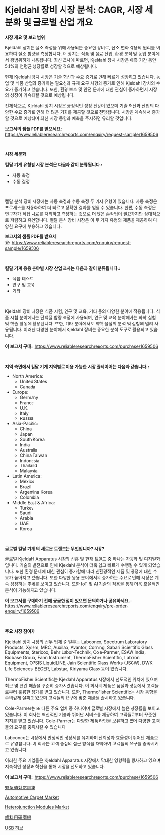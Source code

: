 <p><h1>Kjeldahl 장비 시장 분석: CAGR, 시장 세분화 및 글로벌 산업 개요</h1></p><p><strong>시장 개요 및 보고 범위</strong></p>
<p><p>Kjeldahl 장치는 질소 측정을 위해 사용되는 중요한 장비로, 산소 변화 작용의 원리를 이용하여 질소 함량을 측정합니다. 이 장치는 식품 및 음료 산업, 환경 분석 및 농업 분야에서 광범위하게 사용됩니다. 최신 조사에 따르면, Kjeldahl 장치 시장은 예측 기간 동안 5.1%의 연평균 성장률로 성장할 것으로 예상됩니다.</p><p>현재 Kjeldahl 장치 시장은 기술 혁신과 수요 증가로 인해 빠르게 성장하고 있습니다. 농업 및 식품 산업의 증가하는 필요성과 규제 요구 사항의 증가로 인해 Kjeldahl 장치의 수요가 증가하고 있습니다. 또한, 환경 보호 및 안전 문제에 대한 관심이 증가하면서 시장의 성장이 가속화될 것으로 예상됩니다.</p><p>전체적으로, Kjeldahl 장치 시장은 긍정적인 성장 전망이 있으며 기술 혁신과 산업의 다양한 수요 증가로 인해 더 많은 기회를 제공할 것으로 전망됩니다. 시장은 계속해서 증가할 것으로 예상되며 최신 시장 동향과 예측을 주시하면 유리할 것입니다.</p></p>
<p><strong>보고서의 샘플 PDF를 받으세요:</strong> <a href="https://www.reliableresearchreports.com/enquiry/request-sample/1659506">https://www.reliableresearchreports.com/enquiry/request-sample/1659506</a></p>
<p>&nbsp;</p>
<p><strong>시장 세분화</strong></p>
<p><strong>킬달 기계 유형별 시장 분석은 다음과 같이 분류됩니다.:</strong></p>
<p><ul><li>자동 측정</li><li>수동 결정</li></ul></p>
<p>&nbsp;</p>
<p><p>켈달 분석 장비 시장에는 자동 측정과 수동 측정 두 가지 유형이 있습니다. 자동 측정은 프로세스를 자동화하여 더 빠르고 정확한 결과를 얻을 수 있습니다. 한편, 수동 측정은 연구자가 직접 시료를 처리하고 측정하는 것으로 더 많은 손작업이 필요하지만 상대적으로 저렴하고 유연합니다. 켈달 분석 장비 시장은 이 두 가지 유형의 제품을 제공하여 다양한 요구에 부응하고 있습니다.</p></p>
<p><strong>보고서의 샘플 PDF를 받으세요:</strong>&nbsp;<a href="https://www.reliableresearchreports.com/enquiry/request-sample/1659506">https://www.reliableresearchreports.com/enquiry/request-sample/1659506</a></p>
<p>&nbsp;</p>
<p><strong> 킬달 기계 응용 분야별 시장 산업 조사는 다음과 같이 분류됩니다.:</strong></p>
<p><ul><li>식품 테스트</li><li>연구 및 교육</li><li>기타</li></ul></p>
<p>&nbsp;</p>
<p><p>Kjeldahl 장비 시장은 식품 시험, 연구 및 교육, 기타 등의 다양한 분야에 적용됩니다. 식품 시험 분야에서는 단백질 함량 측정에 사용되며, 연구 및 교육 분야에서는 화학 실험 및 학습 활동에 활용됩니다. 또한, 기타 분야에서도 화학 물질의 분석 및 실험에 널리 사용됩니다. 이러한 다양한 분야에서 Kjeldahl 장비는 중요한 분석 도구로 활용되고 있습니다.</p></p>
<p><strong>이 보고서 구매:</strong>&nbsp; <a href="https://www.reliableresearchreports.com/purchase/1659506">https://www.reliableresearchreports.com/purchase/1659506</a></p>
<p>&nbsp;</p>
<p><strong>지역 측면에서 킬달 기계 지역별로 이용 가능한 시장 플레이어는 다음과 같습니다.:</strong></p>
<p><ul>
    <li>
        North America:
        <ul>
            <li>United States</li>
            <li>Canada</li>
        </ul>
    </li>
    <li>
        Europe:
        <ul>
            <li>Germany</li>
            <li>France</li>
            <li>U.K.</li>
            <li>Italy</li>
            <li>Russia</li>
        </ul>
    </li>
    <li>
        Asia-Pacific:
        <ul>
            <li>China</li>
            <li>Japan</li>
            <li>South Korea</li>
            <li>India</li>
            <li>Australia</li>
            <li>China Taiwan</li>
            <li>Indonesia</li>
            <li>Thailand</li>
            <li>Malaysia</li>
        </ul>
    </li>
    <li>
        Latin America:
        <ul>
            <li>Mexico</li>
            <li>Brazil</li>
            <li>Argentina Korea</li>
            <li>Colombia</li>
        </ul>
    </li>
    <li>
        Middle East & Africa:
        <ul>
            <li>Turkey</li>
            <li>Saudi</li>
            <li>Arabia</li>
            <li>UAE</li>
            <li>Korea</li>
        </ul>
    </li>
    </ul></p>
<p>&nbsp;</p>
<p><strong>글로벌 킬달 기계 의 새로운 트렌드는 무엇입니까? 시장?</strong></p>
<p><p>글로벌 Kjeldahl Apparatus 시장의 신흥 및 현재 트렌드 중 하나는 자동화 및 디지털화입니다. 기술의 발전으로 인해 Kjeldahl 분석이 더욱 쉽고 빠르게 수행될 수 있게 되었습니다. 또한 환경 문제에 대한 관심이 증가함에 따라 친환경적인 제품 및 공정에 대한 수요가 높아지고 있습니다. 또한 다양한 응용 분야에서의 증가하는 수요로 인해 시장은 계속 성장하는 추세를 보이고 있습니다. 또한 IoT 및 AI 기술의 적용을 통해 더욱 효율적인 분석이 가능해지고 있습니다.</p></p>
<p><strong>이 보고서를 구매하기 전에 궁금한 점이 있으면 문의하거나 공유하세요.</strong>- <a href="https://www.reliableresearchreports.com/enquiry/pre-order-enquiry/1659506">https://www.reliableresearchreports.com/enquiry/pre-order-enquiry/1659506</a></p>
<p>&nbsp;</p>
<p><strong>주요 시장 참여자</strong></p>
<p><p>Kjeldahl 장치 시장의 선두 업체 중 일부는 Labconco, Spectrum Laboratory Products, Xylem, MRC, Auxilab, Avantor, Corning, Sabari Scientific Glass Equipments, Stericox, Behr Labor-Technik, Cole-Parmer, ESAW India, Biobase Group, Fann Instrument, ThermoFisher Scientific, Labtron Equipment, OPSIS LiquidLINE, Jain Scientific Glass Works (JSGW), DWK Life Sciences, BEGER, Labstac, Kiriyama Glass 등이 있습니다.</p><p>ThermoFisher Scientific는 Kjeldahl Apparatus 시장에서 선도적인 위치에 있으며 최근 몇 년간 매출을 꾸준히 증가시켰습니다. 이 회사의 제품은 품질과 성능에서 고객들로부터 훌륭한 평가를 받고 있습니다. 또한, ThermoFisher Scientific는 시장 동향을 주의깊게 살피고 있으며 고객들의 요구에 맞춘 제품을 출시하고 있습니다.</p><p>Cole-Parmer는 또 다른 주요 업체 중 하나이며 글로벌 시장에서 높은 성장률을 보이고 있습니다. 이 회사는 혁신적인 기술과 뛰어난 서비스를 제공하여 고객들로부터 꾸준한 지지를 받고 있습니다. Cole-Parmer는 다양한 제품 라인을 보유하고 있어 다양한 고객들의 요구를 충족시킬 수 있습니다.</p><p>Labconco는 시장에서 안정적인 성장세를 유지하며 신뢰성과 효율성이 뛰어난 제품으로 유명합니다. 이 회사는 고객 중심의 접근 방식을 채택하여 고객들의 요구를 충족시키고 있습니다.</p><p>이러한 주요 기업들은 Kjeldahl Apparatus 시장에서 막대한 영향력을 행사하고 있으며 지속적인 성장과 혁신을 통해 시장을 선도하고 있습니다.</p></p>
<p><strong>이 보고서 구매:</strong>&nbsp;&nbsp;<a href="https://www.reliableresearchreports.com/purchase/1659506">https://www.reliableresearchreports.com/purchase/1659506</a></p>
<p><p><a href="https://github.com/joaejkdzgyljvo6/Market-Research-Report-List-1/blob/main/864740213743.md">緊急時対応訓練</a></p><p><a href="https://issuu.com/reportprime-2/docs/automotive-carpet-market-size-2030.pptx">Automotive Carpet Market</a></p><p><a href="https://github.com/johnbach50/Market-Research-Report-List-2/blob/main/heterojunction-modules-market.md">Heterojunction Modules Market</a></p><p><a href="https://github.com/NashBeahan2023/Market-Research-Report-List-1/blob/main/510812513744.md">歯科用研磨機</a></p><p><a href="https://medium.com/@aidenreinger/usb-%ED%97%88%EB%B8%8C-%EC%8B%9C%EC%9E%A5-%EC%8B%9C%EC%9E%A5-%EC%A0%90%EC%9C%A0%EC%9C%A8-%EC%8B%9C%EC%9E%A5-%ED%8A%B8%EB%A0%8C%EB%93%9C-%EB%B0%8F-%EB%AF%B8%EB%9E%98-%EC%84%B1%EC%9E%A5-%ED%83%90%EC%83%89-17e8678525ff">USB 허브</a></p></p>
